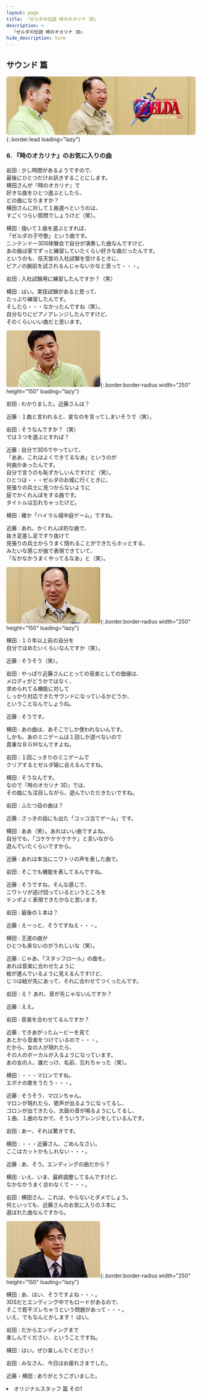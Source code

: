 ```yaml
---
layout: page
title: 『ゼルダの伝説 時のオカリナ 3D』
description: >
  『ゼルダの伝説 時のオカリナ 3D』
hide_description: ture
---
```


## サウンド 篇

![](/others/interviews/jp/3ds/aqej/vol1/img/mainvisual6.jpg){:.border.lead loading="lazy"}

### 6. 『時のオカリナ』のお気に入りの曲

岩田
: 少し時間があるようですので、<br>最後にひとつだけお訊きすることにします。<br>横田さんが『時のオカリナ』で<br>好きな曲をひとつ選ぶとしたら、<br>どの曲になりますか？<br>横田さんに対して１曲選べというのは、<br>すごくつらい質問でしょうけど（笑）。

横田
: 強いて１曲を選ぶとすれば、<br>「ゼルダの子守歌」という曲です。<br>ニンテンドー3DS体験会で自分が演奏した曲なんですけど、<br>あの曲は家でずっと練習していたくらい好きな曲だったんです。<br>というのも、任天堂の入社試験を受けるときに、<br>ピアノの腕前を試されるんじゃないかなと思って・・・。

岩田
: 入社試験用に練習したんですか？（笑）

横田
: はい。実技試験があると思って、<br>たっぷり練習したんです。<br>そしたら・・・なかったんですね（笑）。<br>自分なりにピアノアレンジしたんですけど、<br>そのくらいいい曲だと思います。

![](/others/interviews/jp/3ds/aqej/vol1/img/photo16.jpg){:.border.border-radius width="250" height="150"  loading="lazy"}

岩田
: わかりました。近藤さんは？

近藤
: １曲と言われると、変なのを言ってしまいそうで（笑）。

岩田
: そうなんですか？（笑）<br>では３つを選ぶとすれば？

近藤
: 自分で3DSでやっていて、<br>「ああ、これはよくできてるなあ」というのが<br>何曲かあったんです。<br>自分で言うのも恥ずかしいんですけど（笑）。<br>ひとつは・・・ゼルダのお城に行くときに、<br>見張りの兵士に見つからないように<br>庭でかくれんぼをする曲です。<br>タイトルは忘れちゃったけど。

横田
: 確か「ハイラル城中庭ゲーム」ですね。

近藤
: あれ、かくれんぼ的な曲で、<br>抜き足差し足ですり抜けて<br>見張りの兵士からうまく隠れることができたらホッとする、<br>みたいな感じが曲で表現できていて、<br>「なかなかうまくやってるなあ」と（笑）。

![](/others/interviews/jp/3ds/aqej/vol1/img/photo17.jpg){:.border.border-radius width="250" height="150"  loading="lazy"}

横田
: １０年以上前の自分を<br>自分でほめたいくらいなんですか（笑）。

近藤
: そうそう（笑）。

岩田
: やっぱり近藤さんにとっての音楽としての価値は、<br>メロディがどうかではなく、<br>求められてる機能に対して<br>しっかり対応できたサウンドになっているかどうか、<br>ということなんでしょうね。

近藤
: そうです。

横田
: あの曲は、あそこでしか使われないんです。<br>しかも、あのミニゲームは１回しか遊べないので<br>貴重なＢＧＭなんですよね。

岩田
: １回こっきりのミニゲームで<br>クリアするとゼルダ姫に会えるんですね。

横田
: そうなんです。<br>なので『時のオカリナ 3D』では、<br>その曲にも注目しながら、遊んでいただきたいですね。

岩田
: ふたつ目の曲は？

近藤
: さっきの話にも出た「コッコ当てゲーム」です。

横田
: ああ（笑）。あれはいい曲ですよね。<br>自分でも、「コケケケケケケケ」と言いながら<br>遊んでいたくらいですから。

近藤
: あれは本当にニワトリの声を表した曲で。

岩田
: そこでも機能を表してるんですね。

近藤
: そうですね。そんな感じで、<br>ニワトリが逃げ回っているというところを<br>テンポよく表現できたかなと思います。

岩田
: 最後の１本は？

近藤
: えーっと、そうですねえ・・・。

横田
: 王道の曲が<br>ひとつも来ないのがうれしいな（笑）。

近藤
: じゃあ、「スタッフロール」の曲を。<br>あれは音楽に合わせたように<br>絵が進んでいるように見えるんですけど、<br>じつは絵が先にあって、それに合わせてつくったんです。

岩田
: え？ あれ、音が先じゃないんですか？

近藤
: ええ。

岩田
: 音楽を合わせてるんですか？

近藤
: できあがったムービーを見て<br>あとから音楽をつけているので・・・。<br>だから、女の人が現れたら、<br>その人のボーカルが入るようになっています。<br>あの女の人、誰だっけ、名前、忘れちゃった（笑）。

横田
: ・・・マロンですね。<br>エポナの歌をうたう・・・。

近藤
: そうそう、マロンちゃん。<br>マロンが現れたら、歌声が出るようになってるし、<br>ゴロンが出てきたら、太鼓の音が鳴るようにしてるし、<br>１曲、１曲のなかで、そういうアレンジをしているんです。

岩田
: あー、それは驚きです。

横田
: ・・・近藤さん、ごめんなさい。<br>ここはカットかもしれない・・・。

近藤
: あ、そう。エンディングの曲だから？

横田
: いえ、いま、最終調整してるんですけど、<br>なかなかうまく合わなくて・・・。

岩田
: 横田さん、これは、やらないとダメでしょう。<br>何といっても、近藤さんのお気に入りの３本に<br>選ばれた曲なんですから。

![](/others/interviews/jp/3ds/aqej/vol1/img/photo18.jpg){:.border.border-radius width="250" height="150"  loading="lazy"}

横田
: あ、はい、そうですよね・・・。<br>3DSだとエンディング中でもロードがあるので、<br>そこで若干ズレちゃうという問題があって・・・。<br>いえ、でもなんとかします！ はい。

岩田
: だからエンディングまで<br>楽しんでください、ということですね。

横田
: はい。ぜひ楽しんでください！

岩田
: みなさん、今日はお疲れさまでした。

近藤・横田
: ありがとうございました。

<li class="pagination-next"><span> オリジナルスタッフ 篇 その1
